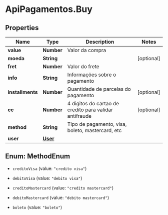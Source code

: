 # ApiPagamentos.Buy

## Properties
Name | Type | Description | Notes
------------ | ------------- | ------------- | -------------
**value** | **Number** | Valor da compra | 
**moeda** | **String** |  | [optional] 
**fret** | **Number** | Valor do frete | 
**info** | **String** | Informações sobre o pagamento | 
**installments** | **Number** | Quantidade de parcelas do pagamento | [optional] 
**cc** | **Number** | 4 digitos do cartao de credito para validar antifraude | [optional] 
**method** | **String** | Tipo de pagamento, visa, boleto, mastercard, etc | 
**user** | [**User**](User.md) |  | 


<a name="MethodEnum"></a>
## Enum: MethodEnum


* `creditoVisa` (value: `"credito visa"`)

* `debitoVisa` (value: `"debito visa"`)

* `creditoMastercard` (value: `"credito mastercard"`)

* `debitoMastercard` (value: `"debito mastercard"`)

* `boleto` (value: `"boleto"`)




